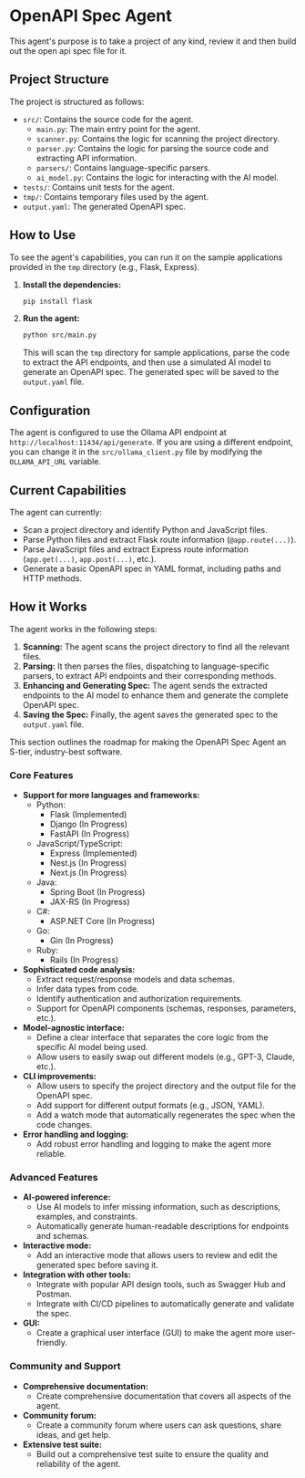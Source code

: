 # OpenAPI Spec Agent

This agent's purpose is to take a project of any kind, review it and then build out the open api spec file for it.

## Project Structure

The project is structured as follows:

- `src/`: Contains the source code for the agent.
  - `main.py`: The main entry point for the agent.
  - `scanner.py`: Contains the logic for scanning the project directory.
  - `parser.py`: Contains the logic for parsing the source code and extracting API information.
  - `parsers/`: Contains language-specific parsers.
  - `ai_model.py`: Contains the logic for interacting with the AI model.
- `tests/`: Contains unit tests for the agent.
- `tmp/`: Contains temporary files used by the agent.
- `output.yaml`: The generated OpenAPI spec.

## How to Use

To see the agent's capabilities, you can run it on the sample applications provided in the `tmp` directory (e.g., Flask, Express).

1. **Install the dependencies:**

   ```bash
   pip install flask
   ```

2. **Run the agent:**

   ```bash
   python src/main.py
   ```

   This will scan the `tmp` directory for sample applications, parse the code to extract the API endpoints, and then use a simulated AI model to generate an OpenAPI spec. The generated spec will be saved to the `output.yaml` file.

## Configuration

The agent is configured to use the Ollama API endpoint at `http://localhost:11434/api/generate`. If you are using a different endpoint, you can change it in the `src/ollama_client.py` file by modifying the `OLLAMA_API_URL` variable.

## Current Capabilities

The agent can currently:

- Scan a project directory and identify Python and JavaScript files.
- Parse Python files and extract Flask route information (`@app.route(...)`).
- Parse JavaScript files and extract Express route information (`app.get(...)`, `app.post(...)`, etc.).
- Generate a basic OpenAPI spec in YAML format, including paths and HTTP methods.

## How it Works

The agent works in the following steps:

1.  **Scanning:** The agent scans the project directory to find all the relevant files.
2.  **Parsing:** It then parses the files, dispatching to language-specific parsers, to extract API endpoints and their corresponding methods.
3.  **Enhancing and Generating Spec:** The agent sends the extracted endpoints to the AI model to enhance them and generate the complete OpenAPI spec.
4.  **Saving the Spec:** Finally, the agent saves the generated spec to the `output.yaml` file.


This section outlines the roadmap for making the OpenAPI Spec Agent an S-tier, industry-best software.

### Core Features

- **Support for more languages and frameworks:**
  - Python:
    - Flask (Implemented)
    - Django (In Progress)
    - FastAPI (In Progress)
  - JavaScript/TypeScript:
    - Express (Implemented)
    - Nest.js (In Progress)
    - Next.js (In Progress)
  - Java:
    - Spring Boot (In Progress)
    - JAX-RS (In Progress)
  - C#:
    - ASP.NET Core (In Progress)
  - Go:
    - Gin (In Progress)
  - Ruby:
    - Rails (In Progress)
- **Sophisticated code analysis:**
  - Extract request/response models and data schemas.
  - Infer data types from code.
  - Identify authentication and authorization requirements.
  - Support for OpenAPI components (schemas, responses, parameters, etc.).
- **Model-agnostic interface:**
  - Define a clear interface that separates the core logic from the specific AI model being used.
  - Allow users to easily swap out different models (e.g., GPT-3, Claude, etc.).
- **CLI improvements:**
  - Allow users to specify the project directory and the output file for the OpenAPI spec.
  - Add support for different output formats (e.g., JSON, YAML).
  - Add a watch mode that automatically regenerates the spec when the code changes.
- **Error handling and logging:**
  - Add robust error handling and logging to make the agent more reliable.

### Advanced Features

- **AI-powered inference:**
  - Use AI models to infer missing information, such as descriptions, examples, and constraints.
  - Automatically generate human-readable descriptions for endpoints and schemas.
- **Interactive mode:**
  - Add an interactive mode that allows users to review and edit the generated spec before saving it.
- **Integration with other tools:**
  - Integrate with popular API design tools, such as Swagger Hub and Postman.
  - Integrate with CI/CD pipelines to automatically generate and validate the spec.
- **GUI:**
  - Create a graphical user interface (GUI) to make the agent more user-friendly.

### Community and Support

- **Comprehensive documentation:**
  - Create comprehensive documentation that covers all aspects of the agent.
- **Community forum:**
  - Create a community forum where users can ask questions, share ideas, and get help.
- **Extensive test suite:**
  - Build out a comprehensive test suite to ensure the quality and reliability of the agent.
